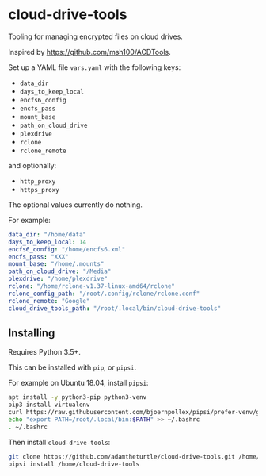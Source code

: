 # cloud-drive-tools

Tooling for managing encrypted files on cloud drives.

Inspired by https://github.com/msh100/ACDTools.

Set up a YAML file `vars.yaml` with the following keys:

* `data_dir`
* `days_to_keep_local`
* `encfs6_config`
* `encfs_pass`
* `mount_base`
* `path_on_cloud_drive`
* `plexdrive`
* `rclone`
* `rclone_remote`

and optionally:

* `http_proxy`
* `https_proxy`

The optional values currently do nothing.

For example:

```yaml
data_dir: "/home/data"
days_to_keep_local: 14
encfs6_config: "/home/encfs6.xml"
encfs_pass: "XXX"
mount_base: "/home/.mounts"
path_on_cloud_drive: "/Media"
plexdrive: "/home/plexdrive"
rclone: "/home/rclone-v1.37-linux-amd64/rclone"
rclone_config_path: "/root/.config/rclone/rclone.conf"
rclone_remote: "Google"
cloud_drive_tools_path: "/root/.local/bin/cloud-drive-tools"
```

## Installing

Requires Python 3.5+.

This can be installed with ``pip``, or ``pipsi``.

For example on Ubuntu 18.04, install `pipsi`:

```sh
apt install -y python3-pip python3-venv
pip3 install virtualenv
curl https://raw.githubusercontent.com/bjoernpollex/pipsi/prefer-venv/get-pipsi.py | python3
echo "export PATH=/root/.local/bin:$PATH" >> ~/.bashrc
. ~/.bashrc
```

Then install `cloud-drive-tools`:

```sh
git clone https://github.com/adamtheturtle/cloud-drive-tools.git /home/cloud-drive-tools
pipsi install /home/cloud-drive-tools
```
